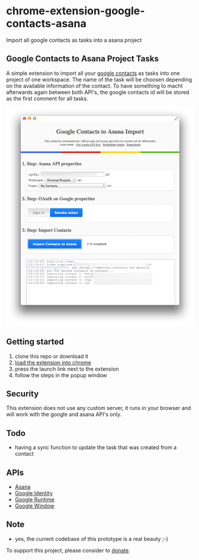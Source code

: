 chrome-extension-google-contacts-asana
======================================

Import all google contacts as tasks into a asana project

## Google Contacts to Asana Project Tasks

A simple extension to import all your [google contacts](https://www.google.co.uk/contacts/) as tasks into one project of one workspace. The name of the task will be choosen depending on the available information of the contact. To have something to macht afterwards again between both API's, the google contacts id will be stored as the first comment for all tasks.

![Preview](/detail.png?raw=true "Preview")

## Getting started

1. clone this repo or download it
2. [load the extension into chrome](https://developer.chrome.com/extensions/getstarted#unpacked)
3. press the launch link next to the extension
4. follow the steps in the popup window

## Security

This extension does not use any custom server, it runs in your browser and will work with the google and asana API's only.

## Todo

* having a sync function to update the task that was created from a contact

## APIs

* [Asana](http://developer.asana.com/documentation/#Reference)
* [Google Identity](http://developer.chrome.com/apps/app.identity.html)
* [Google Runtime](http://developer.chrome.com/apps/app.runtime.html)
* [Google Window](http://developer.chrome.com/apps/app.window.html)

## Note

* yes, the current codebase of this prototype is a real beauty ;-)

To support this project, please consider to [donate](https://www.gittip.com/monbro/).

